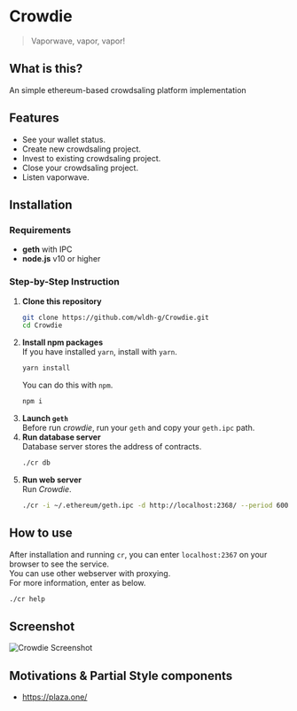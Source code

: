 # Crowdie

> Vaporwave, vapor, vapor!

## What is this?
An simple ethereum-based crowdsaling platform implementation

## Features
+ See your wallet status.  
+ Create new crowdsaling project.  
+ Invest to existing crowdsaling project.  
+ Close your crowdsaling project.  
+ Listen vaporwave.  

## Installation
### Requirements
+ **geth** with IPC  
+ **node.js** v10 or higher  

### Step-by-Step Instruction
1. **Clone this repository**  
    ```sh
    git clone https://github.com/wldh-g/Crowdie.git
    cd Crowdie
    ```
2. **Install npm packages**  
    If you have installed `yarn`, install with `yarn`.
    ```sh
    yarn install
    ```
    You can do this with `npm`.
    ```sh
    npm i
    ```
3. **Launch `geth`**  
    Before run *crowdie*, run your `geth` and copy your `geth.ipc` path.  
4. **Run database server**  
    Database server stores the address of contracts.  
    ```sh
    ./cr db
    ```
4. **Run web server**  
    Run *Crowdie*.  
    ```sh
    ./cr -i ~/.ethereum/geth.ipc -d http://localhost:2368/ --period 600
    ```

## How to use
After installation and running `cr`, you can enter `localhost:2367` on your browser to see the service.  
You can use other webserver with proxying.  
For more information, enter as below.  
```sh
./cr help
```

## Screenshot
![Crowdie Screenshot](web/images/banner.png)

## Motivations & Partial Style components
+ https://plaza.one/  

